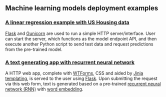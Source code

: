 ## Machine learning models deployment examples

### [A linear regression example with US Housing data](https://github.com/tirthajyoti/Machine-Learning-with-Python/tree/master/Deployment/Linear_regression)
[Flask](http://flask.pocoo.org/) and [Gunicorn](https://gunicorn.org/) are used to run a simple HTTP server/interface. User can start the server, which functions as the model endpoint API, and then execute another Python script to send test data and request predictions from the pre-trained model.

### [A text generating app with recurrent neural network](https://github.com/tirthajyoti/Machine-Learning-with-Python/tree/master/Deployment/rnn_app)
A HTTP web app, complete with [WTForms](https://wtforms.readthedocs.io/en/stable/crash_course.html), CSS and aided by [Jinja templating](http://jinja.pocoo.org/docs/2.10/), is served to the user using [Flask](http://flask.pocoo.org/). Upon submitting the request via this web form, text is generated based on a pre-trained [recurrent neural network (RNN)](https://skymind.ai/wiki/lstm) with [word embedding](http://deeplearning.net/tutorial/rnnslu.html).
